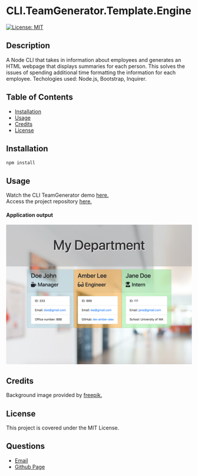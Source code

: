 
# CLI.TeamGenerator.Template.Engine

[![License: MIT](https://img.shields.io/badge/License-MIT-yellow.svg)](https://opensource.org/licenses/MIT)
      
     
## Description

A Node CLI that takes in information about employees and generates an HTML webpage that displays summaries for each person.  This solves the issues of spending additional time formatting the information for each employee.  Techologies used: Node.js, Bootstrap, Inquirer.

## Table of Contents
 
* [Installation](#installation)
* [Usage](#usage)  
* [Credits](#credits)
* [License](#license)
 
## Installation
```
npm install
``` 

## Usage

Watch the CLI TeamGenerator demo [here.](https://vimeo.com/477902553/43a74d6bde)  
Access the project repository [here.](https://github.com/lee-amber-alex/CLI.TeamGenerator.Template.Engine)   

#### Application output
![Result.](screenshots/teamhtml.png)

## Credits
Background image provided by [freepik.](https://www.freepik.com/)

## License
This project is covered under the MIT License.
 

## Questions
- [Email](lee.amber.alex@gmail.com)
- [Github Page](https://github.com/lee-amber-alex)
 
